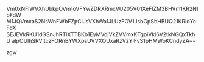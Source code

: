 Vm0xNFlWVXhUbkpOVm1oVFYwZDRXRmxVU205V01XeFlZM3BHVm1KR2NIbFdW
M1JQVmxaS2NsWnFWbFZpClJsVXhWa1JLUzFOV1JsbGpSbHBUQ21KRldYcFdX
SEJEVkRKU1dGSnJhRTlXTTBKb1EyMVdjVkZVVmxKTgpiVkl6V2tkNGQxTkhU
alpOUlhSRVltczFORnBYWXpsUVVXOUxaRzVzYlFvS1pHMWoKCndyZA==

zgw